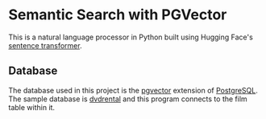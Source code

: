 # Semantic Search with PGVector
This is a natural language processor in Python built using Hugging Face's [sentence transformer](https://huggingface.co/sentence-transformers).
## Database
The database used in this project is the [pgvector](https://github.com/pgvector/pgvector) extension of [PostgreSQL](https://www.postgresql.org). 
The sample database is [dvdrental](https://www.postgresqltutorial.com/postgresql-getting-started/postgresql-sample-database/) and this program connects to the film table within it.
